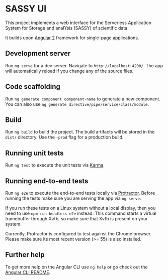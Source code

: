 # SASSY UI

This project implements a web interface for
the Serverless Application System for Storage and analYsis (SASSY) of scientific data.

It builds upon [Angular 2](https://angular.io/) framework for single-page applications.

## Development server
Run `ng serve` for a dev server. Navigate to `http://localhost:4200/`. The app will automatically reload if you change any of the source files.

## Code scaffolding

Run `ng generate component component-name` to generate a new component. You can also use `ng generate directive/pipe/service/class/module`.

## Build

Run `ng build` to build the project. The build artifacts will be stored in the `dist/` directory. Use the `-prod` flag for a production build.

## Running unit tests

Run `ng test` to execute the unit tests via [Karma](https://karma-runner.github.io).

## Running end-to-end tests

Run `ng e2e` to execute the end-to-end tests locally via [Protractor](http://www.protractortest.org/).
Before running the tests make sure you are serving the app via `ng serve`.

If you run these tests on a Linux system without a local display,
then you need to use `npm run headless e2e` instead.
This command starts a virtual framebuffer through Xvfb,
so make sure that Xvfb is present on your system.

Currently, Protractor is configured to test against the Chrome browser.
Please make sure its most recent version (>= 55) is also installed.

## Further help

To get more help on the Angular CLI use `ng help` or go check out the [Angular CLI README](https://github.com/angular/angular-cli/blob/master/README.md).
